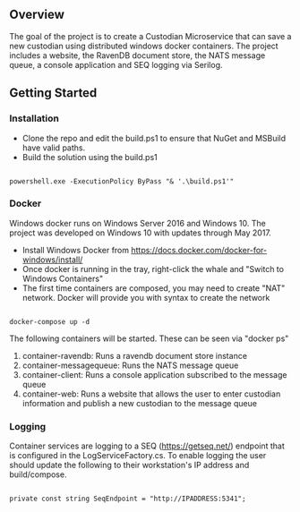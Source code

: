
## Overview

The goal of the project is to create a Custodian Microservice that can save a new custodian using distributed windows docker containers. The project includes a website, the RavenDB document store, the NATS message queue, a console application and SEQ logging via Serilog.

## Getting Started

### Installation

* Clone the repo and edit the build.ps1 to ensure that NuGet and MSBuild have valid paths.
* Build the solution using the build.ps1

```build

powershell.exe -ExecutionPolicy ByPass "& '.\build.ps1'"

```

### Docker

Windows docker runs on Windows Server 2016 and Windows 10. The project was developed on Windows 10 with updates through May 2017.

* Install Windows Docker from https://docs.docker.com/docker-for-windows/install/
* Once docker is running in the tray, right-click the whale and "Switch to Windows Containers"
* The first time containers are composed, you may need to create "NAT" network. Docker will provide you with syntax to create the network

```docker

docker-compose up -d

```

The following containers will be started. These can be seen via "docker ps"

1. container-ravendb: Runs a ravendb document store instance
2. container-messagequeue: Runs the NATS message queue
3. container-client: Runs a console application subscribed to the message queue
4. container-web: Runs a website that allows the user to enter custodian information and publish a new custodian to the message queue

### Logging

Container services are logging to a SEQ (https://getseq.net/) endpoint that is configured in the LogServiceFactory.cs. To enable logging the user should update the following to their workstation's IP address and build/compose.

```seq endpoint

private const string SeqEndpoint = "http://IPADDRESS:5341";

```